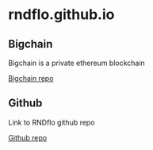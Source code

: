 # rndflo.github.io


## Bigchain

Bigchain is a private ethereum blockchain

[Bigchain repo](https://github.com/rndflo/bigchain)


## Github

Link to RNDflo github repo 

[Github repo](https://github.com/rndflo)
